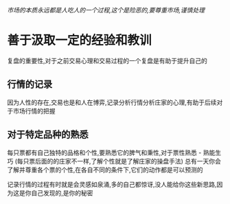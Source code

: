 _市场的本质永远都是人吃人的一个过程,这个是险恶的,要尊重市场,谨慎处理_

# 善于汲取一定的经验和教训

复盘的重要性,对于之前交易心理和交易过程的一个复盘是有助于提升自己的

## 行情的记录

因为人性的存在,交易也是和人在博弈,记录分析行情分析庄家的心理,有助于后续对于市场行情的把握

## 对于特定品种的熟悉

每只票都有自己独特的品格和个性,要熟悉它的脾气和秉性,对于票性熟悉 - 熟能生巧 (每只票后面的的庄家不一样,了解个性就是了解庄家的操盘手法)
总有一天你会了解并尊重各个票的个性,在各自不同的条件下,它们的动作都是可以预测的

记录行情的过程有时就是会灵感如泉涌,多的自己都惊讶,没人能给你这些新思路,因为这是你自己发现的,是你的秘密

